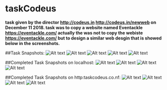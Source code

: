 # taskCodeus
**task given by the director http://codeus.in http://codeus.in/newweb on December 11 2018. task was to copy a website named Eventackle https://eventackle.com/ actually the was not to copy the webiste https://eventackle.com/ but to design a similar web desgin that is showed below in the screenshots.**

##Task Snapshots:
![Alt text](https://www.dropbox.com/s/ufumo77jv8ftbp2/Task%201.png?raw=true "screen shot of task pic 1")
![Alt text](https://www.dropbox.com/s/ica2byz6bw9ikl1/Task%202.png?raw=true "screen shot of task pic 2")
![Alt text](https://www.dropbox.com/s/r02kqrzza5gjy5v/Task%203.png?raw=true "screen shot of task pic 3")
![Alt text](https://www.dropbox.com/s/01kj8zq16t7jv0y/Task%204.png?raw=true "screen shot of task pic 4")
![Alt text](https://www.dropbox.com/s/hfiylq3gzkrte62/Task%205.png?raw=true "screen shot of task pic 5")

##Completed Task Snapshots on localhost:
![Alt text](https://www.dropbox.com/s/q5e416edadox6gs/done%201.png?raw=true "screen shot of task pic 1")
![Alt text](https://www.dropbox.com/s/8cyg8zbdo0du3gf/done%202.png?raw=true "screen shot of task pic 2")
![Alt text](https://www.dropbox.com/s/pzkbbnvgfnldw27/done%203.png?raw=true "screen shot of task pic 3")
![Alt text](https://www.dropbox.com/s/c7a87w3efohw0ln/done%204.png?raw=true "screen shot of task pic 4")

##Completed Task Snapshots on http:taskcodeus.co.nf:
![Alt text](https://www.dropbox.com/s/1haqn9giqxhfqsd/host%201.png?raw=true "screen shot of task pic 1")
![Alt text](https://www.dropbox.com/s/hl7uvx7bqrt2xvf/host%202.png?raw=true "screen shot of task pic 2")
![Alt text](https://www.dropbox.com/s/z2zau2nql62r8ij/host%203.png?raw=true "screen shot of task pic 3")
![Alt text](https://www.dropbox.com/s/qr9a95vb4byrs2z/host%204.png?raw=true "screen shot of task pic 4")
